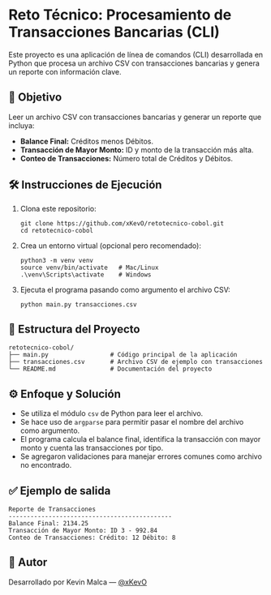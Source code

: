 # Reto Técnico: Procesamiento de Transacciones Bancarias (CLI)

Este proyecto es una aplicación de línea de comandos (CLI) desarrollada en Python que procesa un archivo CSV con transacciones bancarias y genera un reporte con información clave.

## 📌 Objetivo

Leer un archivo CSV con transacciones bancarias y generar un reporte que incluya:
- **Balance Final:** Créditos menos Débitos.
- **Transacción de Mayor Monto:** ID y monto de la transacción más alta.
- **Conteo de Transacciones:** Número total de Créditos y Débitos.

## 🛠️ Instrucciones de Ejecución

1. Clona este repositorio:
   ```
   git clone https://github.com/xKevO/retotecnico-cobol.git
   cd retotecnico-cobol
   ```

2. Crea un entorno virtual (opcional pero recomendado):
   ```
   python3 -m venv venv
   source venv/bin/activate   # Mac/Linux
   .\venv\Scripts\activate    # Windows
   ```

3. Ejecuta el programa pasando como argumento el archivo CSV:
   ```
   python main.py transacciones.csv
   ```

## 📂 Estructura del Proyecto

```
retotecnico-cobol/
├── main.py                 # Código principal de la aplicación
├── transacciones.csv       # Archivo CSV de ejemplo con transacciones
└── README.md               # Documentación del proyecto
```

## ⚙️ Enfoque y Solución

- Se utiliza el módulo `csv` de Python para leer el archivo.
- Se hace uso de `argparse` para permitir pasar el nombre del archivo como argumento.
- El programa calcula el balance final, identifica la transacción con mayor monto y cuenta las transacciones por tipo.
- Se agregaron validaciones para manejar errores comunes como archivo no encontrado.

## ✅ Ejemplo de salida

```
Reporte de Transacciones
---------------------------------------------
Balance Final: 2134.25
Transacción de Mayor Monto: ID 3 - 992.84
Conteo de Transacciones: Crédito: 12 Débito: 8
```

## 📌 Autor

Desarrollado por Kevin Malca — [@xKevO](https://github.com/xKevO)